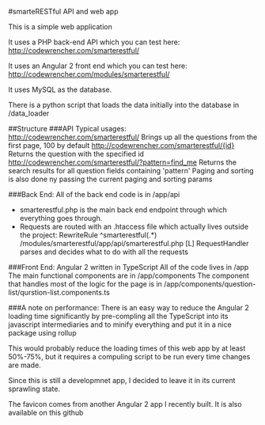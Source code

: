 #smarteRESTful API and web app

This is a simple web application

It uses a PHP back-end API which you can test here:
http://codewrencher.com/smarterestful/

It uses an Angular 2 front end which you can test here:
http://codewrencher.com/modules/smarterestful/

It uses MySQL as the database.

There is a python script that loads the data initially into the database in /data_loader

##Structure
###API Typical usages:
http://codewrencher.com/smarterestful/  Brings up all the questions from the first page, 100 by default
http://codewrencher.com/smarterestful/{id}  Returns the question with the specified id
http://codewrencher.com/smarterestful/?pattern=find_me  Returns the search results for all question fields containing 'pattern'
Paging and sorting is also done ny passing the current paging and sorting params

###Back End:
All of the back end code is in /app/api
* smarterestful.php is the main back end endpoint through which everything goes through.
* Requests are routed with an .htaccess file which actually lives outside the project:
RewriteRule ^smarterestful(.*) /modules/smarterestful/app/api/smarterestful.php [L]
RequestHandler parses and decides what to do with all the requests

###Front End:
Angular 2 written in TypeScript
All of the code lives in /app
The main functional components are in /app/components
The component that handles most of the logic for the page is in /app/components/question-list/qurstion-list.components.ts

###A note on performance:
There is an easy way to reduce the Angular 2 loading time significantly by pre-compling all the TypeScript into its javascript intermediaries and to minify everything and put it in a nice package using rollup

This would probably reduce the loading times of this web app by at least 50%-75%, but it requires a compuling script to be run every time changes are made.

Since this is still a developmnet app, I decided to leave it in its current sprawling state.

The favicon comes from another Angular 2 app I recently built. It is also available on this github
